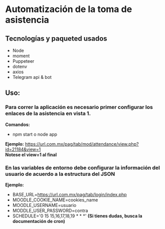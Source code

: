 # Automatización de la toma de asistencia

## Tecnologías y paqueted usados

- Node
- moment
- Puppeteer
- dotenv
- axios
- Telegram api & bot

## Uso:

### Para correr la aplicación es necesario primer configurar los enlaces de la asistencia en vista 1.

**Comandos:**

- npm start o node app

**Ejemplo:** https://url.com.mx/pag/tab/mod/attendance/view.php?id=21184&view=1
<br><b>Notese el view=1 al final</b>

### En las variables de entorno debe configurar la información del usuario de acuerdo a la estructura del JSON

**Ejemplo:** 
- BASE_URL=https://url.com.mx/pag/tab/login/index.php
- MOODLE_COOKIE_NAME=cookies_name
- MOODLE_USERNAME=usuario
- MODDLE_USER_PASSWORD=contra
- SCHEDULE='0 15 15,16,17,18,19 * * *' **(Si tienes dudas, busca la documentación de cron)**